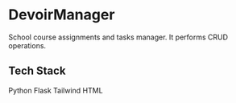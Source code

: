 # DevoirManager
School course assignments and tasks manager.
It performs CRUD operations.

## Tech Stack
Python
Flask
Tailwind
HTML
